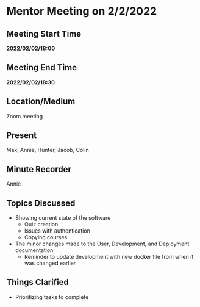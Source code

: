 # Mentor Meeting on 2/2/2022

## Meeting Start Time

**2022/02/02/18:00**

## Meeting End Time

**2022/02/02/18:30**

## Location/Medium

Zoom meeting

## Present
Max, Annie, Hunter, Jacob, Colin

## Minute Recorder
Annie

## Topics Discussed
- Showing current state of the software
  - Quiz creation
  - Issues with authentication
  - Copying courses
- The minor changes made to the User, Development, and Deployment documentation
  - Reminder to update development with new docker file from when it was changed earlier   

## Things Clarified
- Prioritizing tasks to complete
